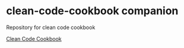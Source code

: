 # clean-code-cookbook companion

Repository for clean code cookbook

[Clean Code Cookbook](https://www.cleancodecookbook.com)
